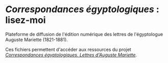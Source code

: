 # <i><b>Correspondances égyptologiques</b></i> : lisez-moi
Plateforme de diffusion de l'édition numérique des lettres de l'égyptologue Auguste Mariette (1821-1881).

Ces fichiers permettent d'accéder aux ressources du projet <i><a href="https://thlebee.github.io/CoEg/">Correspondances égyptologiques. Lettres d'Auguste Mariette</a></i>.

